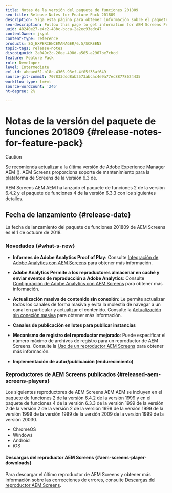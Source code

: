 ```yaml
---
title: Notas de la versión del paquete de funciones 201809
seo-title: Release Notes for Feature Pack 201809
description: Siga esta página para obtener información sobre el paquete de funciones de AEM Screens 201809 lanzado el 1 de octubre de 2018.
seo-description: Follow this page to get information for AEM Screens Feature Pack 201809 released on October 01, 2018.
uuid: 48240e27-e4c2-48bc-bcca-2a2ec93edc47
contentOwner: jsyal
content-type: reference
products: SG_EXPERIENCEMANAGER/6.5/SCREENS
topic-tags: release-notes
discoiquuid: 2a049c2c-26ee-498d-a505-a2967be7cbcd
feature: Feature Pack
role: Developer
level: Intermediate
exl-id: abeaed51-b18c-4366-93ef-4f05f33af649
source-git-commit: 707833ddd8ab2573abcac4e9a77ec88778624435
workflow-type: tm+mt
source-wordcount: '246'
ht-degree: 2%

---
```


# Notas de la versión del paquete de funciones 201809 {#release-notes-for-feature-pack}

>[!CAUTION]
>
>Se recomienda actualizar a la última versión de Adobe Experience Manager AEM (). AEM Screens proporciona soporte de mantenimiento para la plataforma de Screens de la versión 6.3 de.

AEM Screens AEM AEM ha lanzado el paquete de funciones 2 de la versión 6.4.2 y el paquete de funciones 4 de la versión 6.3.3 con los siguientes detalles.

## Fecha de lanzamiento {#release-date}

La fecha de lanzamiento del paquete de funciones 201809 de AEM Screens es el 1 de octubre de 2018.

### Novedades {#what-s-new}

* **Informes de Adobe Analytics Proof of Play**: Consulte [Integración de Adobe Analytics con AEM Screens](adobe-analytics-integration-aem-screens.md) para obtener más información.

* **Adobe Analytics Permite a los reproductores almacenar en caché y enviar eventos de reproducción a Adobe Analytics**: Consulte [Configuración de Adobe Analytics con AEM Screens](configuring-adobe-analytics-aem-screens.md) para obtener más información.

* **Actualización masiva de contenido sin conexión**: Le permite actualizar todos los canales de forma masiva y evita la molestia de navegar a un canal en particular y actualizar el contenido. Consulte la [Actualización sin conexión masiva](bulk-offline-update.md) para obtener más información.

* **Canales de publicación en lotes para publicar instancias**
* **Mecanismo de registro del reproductor mejorado**: Puede especificar el número máximo de archivos de registro para un reproductor de AEM Screens. Consulte la [Uso de un reproductor AEM Screens](working-with-screens-player.md) para obtener más información.

* **Implementación de autor/publicación (endurecimiento)**

### Reproductores de AEM Screens publicados {#released-aem-screens-players}

Los siguientes reproductores de AEM Screens AEM AEM se incluyen en el paquete de funciones 2 de la versión 6.4.2 de la versión 1999 y en el paquete de funciones 4 de la versión 6.3.3 de la versión 1999 de la versión 2 de la versión 2 de la versión 2 de la versión 1999 de la versión 1999 de la versión 1999 de la versión 1999 de la versión 2009 de la versión 1999 de la versión 20030.

* ChromeOS
* Windows
* Android
* iOS

#### Descargas del reproductor AEM Screens {#aem-screens-player-downloads}

Para descargar el último reproductor de AEM Screens y obtener más información sobre las correcciones de errores, consulte [Descargas del reproductor AEM Screens](https://download.macromedia.com/screens/).
